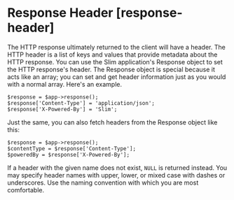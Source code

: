 # Response Header [response-header] #

The HTTP response ultimately returned to the client will have a header. The HTTP header is a list of keys and values that provide metadata about the HTTP response. You can use the Slim application's Response object to set the HTTP response's header. The Response object is special because it acts like an array; you can set and get header information just as you would with a normal array. Here's an example.

    $response = $app->response();
    $response['Content-Type'] = 'application/json';
    $response['X-Powered-By'] = 'Slim';

Just the same, you can also fetch headers from the Response object like this:

    $response = $app->response();
    $contentType = $response['Content-Type'];
    $poweredBy = $response['X-Powered-By'];

If a header with the given name does not exist, `NULL` is returned instead. You may specify header names with upper, lower, or mixed case with dashes or underscores. Use the naming convention with which you are most comfortable.